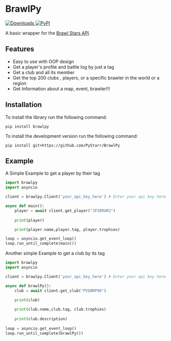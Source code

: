 # BrawlPy
<a href="https://pypi.org/project/brawlpy">
    <img alt="Downloads" src="https://img.shields.io/pypi/dd/brawlpy?color=blue">
</a>
<a href="https://pypi.org/project/brawlpy">
    <img alt="PyPI" src="https://img.shields.io/pypi/v/brawlpy?color=blue">
</a>

A basic wrapper for the [Brawl Stars API](https://developer.brawlstars.com/#/).

## Features
 * Easy to use with OOP design
 * Get a player's profile and battle log by just a tag
 * Get a club and all its member
 * Get the top 200 clubs , players, or a specific brawler in the world or a region
 * Get Information about a map, event, brawler!!!

## Installation
To install the library run the following command:
```
pip install brawlpy
```
To install the development version run the following command:
```
pip install git+https://github.com/PyStarr/BrawlPy
```

## Example
A Simple Example to get a player by their tag
```py
import brawlpy
import asyncio

client = brawlpy.Client('your_api_key_here') # Enter your api key here

async def main():
    player = await client.get_player("JP20RUR2")
    
    print(player)

    print(player.name,player.tag, player.trophies)

loop = asyncio.get_event_loop()
loop.run_until_complete(main())
```
Another simple Example to get a club by its tag
```py
import brawlpy
import asyncio

client = brawlpy.Client('your_api_key_here') # Enter your api key here

async def brawlPy():
    club = await client.get_club("PVQ0RP90")
    
    print(club)

    print(club.name,club.tag, club.trophies)
    
    print(club.description)
    
loop = asyncio.get_event_loop()
loop.run_until_complete(brawlPy())
```
